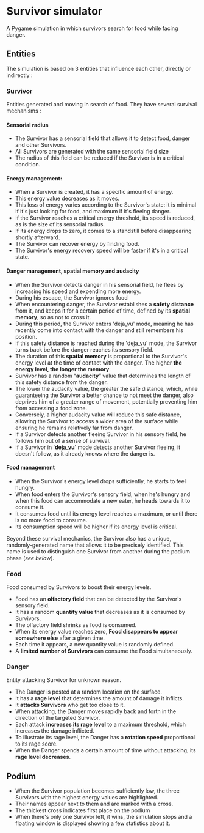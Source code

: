 # Survivor simulator

A Pygame simulation in which survivors search for food while facing danger. 

## Entities
The simulation is based on 3 entities that influence each other, directly or indirectly :

### Survivor
Entities generated and moving in search of food. They have several survival mechanisms :

#### Sensorial radius
- The Survivor has a sensorial field that allows it to detect food, danger and other Survivors.
- All Survivors are generated with the same sensorial field size
- The radius of this field can be reduced if the Survivor is in a critical condition.

#### Energy management:
- When a Survivor is created, it has a specific amount of energy.
- This energy value decreases as it moves.
- This loss of energy varies according to the Survivor's state: it is minimal if it's just looking for food, and 
maximum if it's fleeing danger.
- If the Survivor reaches a critical energy threshold, its speed is reduced, as is the size of its sensorial radius.
- If its energy drops to zero, it comes to a standstill before disappearing shortly afterward.
- The Survivor can recover energy by finding food.
- The Survivor's energy recovery speed will be faster if it's in a critical state.

#### Danger management, spatial memory and audacity
- When the Survivor detects danger in his sensorial field, he flees by increasing his speed and expending more energy.
- During his escape, the Survivor ignores food
- When encountering danger, the Survivor establishes a **safety distance** from it, and keeps it for a certain period 
of time, defined by its **spatial memory**, so as not to cross it. 
- During this period, the Survivor enters 'deja_vu' mode, meaning he has recently come into contact with the danger 
and still remembers his position.
- If this safety distance is reached during the 'deja_vu' mode, the Survivor turns back before the danger reaches 
its sensory field.
- The duration of this **spatial memory** is proportional to the Survivor's energy level at the time of contact with the 
danger. The higher **the energy level, the longer the memory**.
- Survivor has a random “**audacity**” value that determines the length of this safety distance from the danger. 
- The lower the audacity value, the greater the safe distance, which, while guaranteeing the Survivor a better chance 
to not meet the danger, also deprives him of a greater range of movement, potentially preventing him from accessing a 
food zone.
- Conversely, a higher audacity value will reduce this safe distance, allowing the Survivor to access a wider area of 
the surface while ensuring he remains relatively far from danger.
- If a Survivor detects another fleeing Survivor in his sensory field, he follows him out of a sense of survival.
- If a Survivor in '**deja_vu**' mode detects another Survivor fleeing, it doesn't follow, as it already knows where 
the danger is.

#### Food management
- When the Survivor's energy level drops sufficiently, he starts to feel hungry.
- When food enters the Survivor's sensory field, when he's hungry and when this food can accommodate a new eater, 
he heads towards it to consume it.
- It consumes food until its energy level reaches a maximum, or until there is no more food to consume.
- Its consumption speed will be higher if its energy level is critical.

Beyond these survival mechanics, the Survivor also has a unique, randomly-generated name that allows it to be precisely 
identified. This name is used to distinguish one Survivor from another during the podium phase (_see below_).

### Food
Food consumed by Survivors to boost their energy levels.

- Food has an **olfactory field** that can be detected by the Survivor's sensory field.
- It has a random **quantity value** that decreases as it is consumed by Survivors.
- The olfactory field shrinks as food is consumed.
- When its energy value reaches zero, **Food disappears to appear somewhere else** after a given time.
- Each time it appears, a new quantity value is randomly defined.
- A **limited number of Survivors** can consume the Food simultaneously.

### Danger
Entity attacking Survivor for unknown reason.

- The Danger is posted at a random location on the surface.
- It has a **rage level** that determines the amount of damage it inflicts.
- It **attacks Survivors** who get too close to it.
- When attacking, the Danger moves rapidly back and forth in the direction of the targeted Survivor.
- Each attack **increases its rage level** to a maximum threshold, which increases the damage inflicted.
- To illustrate its rage level, the Danger has a **rotation speed** proportional to its rage score.
- When the Danger spends a certain amount of time without attacking, its **rage level decreases**.

## Podium
- When the Survivor population becomes sufficiently low, the three Survivors with the highest energy values are 
highlighted. 
- Their names appear next to them and are marked with a cross.
- The thickest cross indicates first place on the podium
- When there's only one Survivor left, it wins, the simulation stops and a floating window is displayed showing a few statistics about it.
